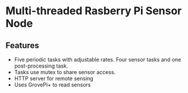 # Multi-threaded Rasberry Pi Sensor Node

## Features
- Five periodic tasks with adjustable rates. Four sensor tasks and one post-processing task. 
- Tasks use mutex to share sensor access.
- HTTP server for remote sensing
- Uses GrovePi+ to read sensors

